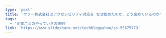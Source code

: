 ```yaml
---
type: 'post'
title: 'ヤフー株式会社はアクセシビリティ対応を なぜ始めたのか、どう進めているのか'
tags:
  - '企業ごとのやっていきの表明'
link: 'https://www.slideshare.net/techblogyahoo/ss-55675773'
---
```

